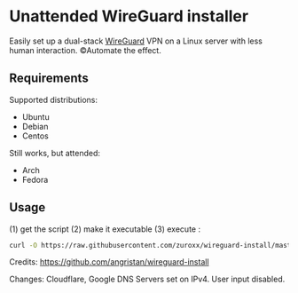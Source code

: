 # Unattended WireGuard installer

Easily set up a dual-stack [WireGuard](https://www.wireguard.com/) VPN on a Linux server with less human interaction. ©Automate the effect.

## Requirements

Supported distributions:

- Ubuntu
- Debian
- Centos

Still works, but attended:

- Arch
- Fedora

## Usage

(1) get the script (2) make it executable (3) execute :

```bash
curl -O https://raw.githubusercontent.com/zuroxx/wireguard-install/master/wireguard-install.sh && chmod +x wireguard-install.sh && ./wireguard-install.sh
```






Credits:
https://github.com/angristan/wireguard-install


Changes: Cloudflare, Google DNS Servers set on IPv4. User input disabled.
